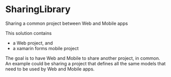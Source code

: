 # SharingLibrary
Sharing a common project between Web and Mobile apps

This solution contains 
* a Web project, and
* a xamarin forms mobile project

The goal is to have Web and Mobile to share another project, in common. An example could be sharing a project that defines all the same models that need to be used by Web and Mobile apps.

